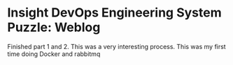 # Insight DevOps Engineering System Puzzle: Weblog

Finished part 1 and 2. This was a very interesting process. This was my first time doing Docker and rabbitmq

